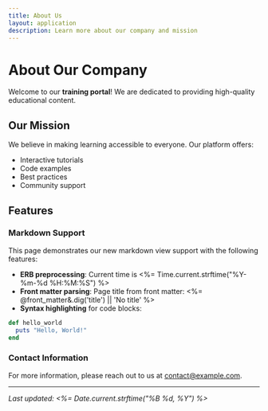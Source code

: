```yaml
---
title: About Us
layout: application
description: Learn more about our company and mission
---
```


# About Our Company

Welcome to our **training portal**! We are dedicated to providing high-quality educational content.

## Our Mission

We believe in making learning accessible to everyone. Our platform offers:

- Interactive tutorials
- Code examples
- Best practices
- Community support

## Features

### Markdown Support
This page demonstrates our new markdown view support with the following features:

- **ERB preprocessing**: Current time is <%= Time.current.strftime("%Y-%m-%d %H:%M:%S") %>
- **Front matter parsing**: Page title from front matter: <%= @front_matter&.dig('title') || 'No title' %>
- **Syntax highlighting** for code blocks:

```ruby
def hello_world
  puts "Hello, World!"
end
```

### Contact Information

For more information, please reach out to us at [contact@example.com](mailto:contact@example.com).

---

*Last updated: <%= Date.current.strftime("%B %d, %Y") %>*